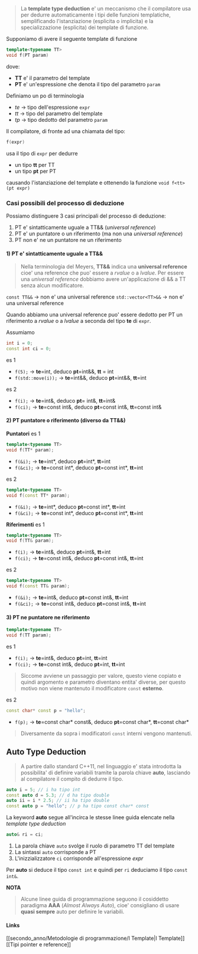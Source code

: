 >La **template type deduction** e' un meccanismo che il compilatore usa per dedurre automaticamente i tipi delle funzioni templatiche, semplificando l'istanziazione (esplicita o implicita) e la specializzazione (esplicita) dei template di funzione.

Supponiamo di avere il seguente template di funzione
```cpp
template<typename TT>
void f(PT param)
```
dove:
- **TT** e' il parametro del template
- **PT** e' un'espressione che denota il tipo del parametro `param`

Definiamo un po di terminologia
- *te* -> tipo dell'espressione `expr`
- *tt* -> tipo del parametro del template
- *tp* -> tipo dedotto del parametro `param`

Il compilatore, di fronte ad una chiamata del tipo:
```cpp
f(expr)
```
usa il tipo di `expr` per dedurre 
- un tipo **tt** per TT
- un tipo **pt** per PT

causando l'istanziazione del template e ottenendo la funzione `void f<tt>(pt expr)`

### Casi possibili del processo di deduzione
Possiamo distinguere 3 casi principali del processo di deduzione:
1. PT e' sintatticamente uguale a TT&& (*universal reference*)
2. PT e' un puntatore o un riferimento (ma non una *universal reference*)
3. PT non e' ne un puntatore ne un riferimento

#### 1) PT e' sintatticamente uguale a TT&&
>Nella terminologia del Meyers, **TT&&** indica una **universal reference** cioe' una reference che puo' essere a *rvalue* o a *lvalue*.
>Per essere una *universal reference* dobbiamo avere un'applicazione di && a TT senza alcun modificatore.

`const TT&&` -> non e' una universal reference
`std::vector<TT>&&` -> non e' una universal reference

Quando abbiamo una universal reference puo' essere dedotto per PT un riferimento a *rvalue* o a *lvalue* a seconda del tipo **te** di `expr`.

Assumiamo
```cpp
int i = 0;
const int ci = 0;
```

es 1
- `f(5);` -> **te**=int, deduco **pt**=int&&, **tt** = int
- `f(std::move(i));` -> **te**=int&&, deduco **pt**=int&&, **tt**=int

es 2
- `f(i);` -> **te**=int&, deduco **pt**= int&, **tt**=int&
- `f(ci);` -> **te**=const int&, deduco **pt**=const int&, **tt**=const int&

#### 2) PT puntatore o riferimento (diverso da TT&&)

**Puntatori**
es 1
```cpp
template<typename TT>
void f(TT* param);
```

- `f(&i);` -> **te**=int*, deduco **pt**=int*, **tt**=int
- `f(&ci);` -> **te**=const int*, deduco **pt**=const int*, **tt**=int

es 2
```cpp
template<typename TT>
void f(const TT* param);
```
- `f(&i);` -> **te**=int*, deduco **pt**=const int*, **tt**=int
- `f(&ci);` -> **te**=const int*, deduco **pt**=const int*, **tt**=int

**Riferimenti**
es 1
```cpp
template<typename TT>
void f(TT& param);
```

- `f(i);` -> **te**=int&, deduco **pt**=int&, **tt**=int
- `f(ci);` -> **te**=const int&, deduco **pt**=const int&, **tt**=int

es 2
```cpp
template<typename TT>
void f(const TT& param);
```

- `f(&i);` -> **te**=int&, deduco **pt**=const int&, **tt**=int
- `f(&ci);` -> **te**=const int&, deduco **pt**=const int&, **tt**=int

#### 3) PT ne puntatore ne riferimento
```cpp
template<typename TT>
void f(TT param);
```

es 1
- `f(i);` -> **te**=int&, deduco **pt**=int, **tt**=int
- `f(ci);` -> **te**=const int&, deduco **pt**=int, **tt**=int

>Siccome avviene un passaggio per valore, questo viene copiato e quindi argomento e parametro diventano entita' diverse, per questo motivo non viene mantenuto il modificatore `const` **esterno**.

es 2
```cpp
const char* const p = "hello";
```

- `f(p);` -> **te**=const char* const&, deduco **pt**=const char*, **tt**=const char*

>Diversamente da sopra i modificatori `const` interni vengono mantenuti.

## Auto Type Deduction
>A partire dallo standard C++11, nel linguaggio e' stata introdotta la possibilita' di definire variabili tramite la parola chiave **auto**, lasciando al compilatore il compito di dedurre il tipo.

```cpp
auto i = 5; // i ha tipo int
const auto d = 5.3; // d ha tipo double
auto ii = i * 2.5; // ii ha tipo double
const auto p = "hello"; // p ha tipo const char* const
```

La keyword **auto** segue all'incirca le stesse linee guida elencate nella *template type deduction* 
```cpp
auto& ri = ci;
```

1. La parola chiave `auto` svolge il ruolo di parametro TT del template
2. La sintassi `auto` corrisponde a PT
3. L'inizzializzatore `ci` corrisponde all'espressione *expr*

Per **auto** si deduce il tipo `const int` e quindi per `ri` deduciamo il tipo `const int&`.

**NOTA**
>Alcune linee guida di programmazione seguono il cosiddetto paradigma **AAA** (*Almost Always Auto*), cioe' consigliano di usare **quasi sempre** auto per definire le variabili.

#### Links
[[secondo_anno/Metodologie di programmazione/I Template|I Template]]
[[Tipi pointer e reference]]